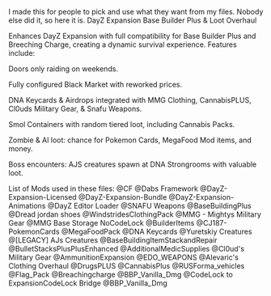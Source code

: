 I made this for people to pick and use what they want from my files. Nobody else did it, so here it is. 
DayZ Expansion Base Builder Plus & Loot Overhaul

Enhances DayZ Expansion with full compatibility for Base Builder Plus and Breeching Charge, creating a dynamic survival experience. Features include:

Doors only raiding on weekends.

Fully configured Black Market with reworked prices.

DNA Keycards & Airdrops integrated with MMG Clothing, CannabisPLUS, Cl0uds Military Gear, & Snafu Weapons.

Smol Containers with random tiered loot, including Cannabis Packs.

Zombie & AI loot: chance for Pokemon Cards, MegaFood Mod items, and money.

Boss encounters: AJS creatures spawn at DNA Strongrooms with valuable loot.

List of Mods used in these files:
@CF
@Dabs Framework
@DayZ-Expansion-Licensed
@DayZ-Expansion-Bundle
@DayZ-Expansion-Animations
@DayZ Editor Loader
@SNAFU Weapons
@BaseBuildingPlus
@Dread jordan shoes
@WindstridesClothingPack
@MMG - Mightys Military Gear
@MMG Base Storage NoCodeLock
@BuilderItems
@CJ187-PokemonCards
@MegaFoodPack
@DNA Keycards
@Yuretskiy Creatures
@[LEGACY] AJs Creatures
@BaseBuildingItemStackandRepair
@BulletStacksPlusPlusEnhanced
@AdditionalMedicSupplies
@Cl0ud's Military Gear
@AmmunitionExpansion
@EDO_WEAPONS
@Alevaric's Clothing Overhaul
@DrugsPLUS
@CannabisPlus
@RUSForma_vehicles
@Flag_Pack
@Breachingcharge
@BBP_Vanilla_Dmg
@CodeLock to ExpansionCodeLock Bridge
@BBP_Vanilla_Dmg
